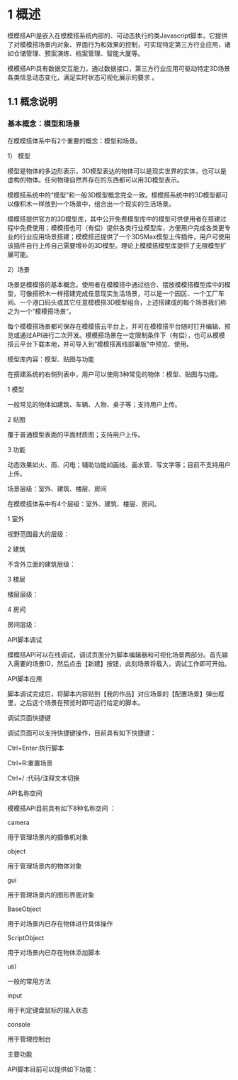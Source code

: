 # 1 概述

模模搭API是嵌入在模模搭系统内部的、可动态执行的类Javascript脚本，它提供了对模模搭场景内对象、界面行为和效果的控制，可实现特定第三方行业应用，诸如仓储管理、预案演练、档案管理、智能大厦等。

模模搭API具有数据交互能力。通过数据接口，第三方行业应用可驱动特定3D场景各类信息动态变化，满足实时状态可视化展示的要求 。

## 1.1 概念说明

### 基本概念：模型和场景

在模模搭体系中有2个重要的概念：模型和场景。

1） 模型

模型是物体的多边形表示，3D模型表达的物体可以是现实世界的实体，也可以是虚构的物体。任何物理自然界存在的东西都可以用3D模型表示。

模模搭系统中的“模型”和一般3D模型概念完全一致。模模搭系统中的3D模型都可以像积木一样放到一个场景中，组合出一个现实的生活场景。

模模搭提供官方的3D模型库，其中公开免费模型库中的模型可供使用者在搭建过程中免费使用；模模搭也可（有偿）提供各类行业模型库，方便用户完成各类更专业的行业应用场景搭建；模模搭还提供了一个3DSMax模型上传插件，用户可使用该插件自行上传自己需要增补的3D模型。理论上模模搭模型库提供了无限模型扩展可能。

2）场景

场景是模模搭的基本概念。使用者在模模搭中通过组合、摆放模模搭模型库中的模型，可像搭积木一样搭建完成任意现实生活场景，可以是一个园区、一个工厂车间、一个港口码头或其它任意模模搭3D模型组合，上述搭建成的每个场景我们称之为一个“模模搭场景”。

每个模模搭场景都可保存在模模搭云平台上，并可在模模搭平台随时打开编辑、预览或通过API进行二次开发。模模搭场景在一定限制条件下（有偿），也可从模模搭云平台下载本地，并可导入到“模模搭离线部署版”中预览、使用。

模型库内容：模型、贴图与功能

在搭建系统的右侧列表中，用户可以使用3种常见的物体：模型、贴图与功能。

1 模型

一般常见的物体如建筑、车辆、人物、桌子等；支持用户上传。

2 贴图

覆于普通模型表面的平面材质图；支持用户上传。

3 功能

动态效果如火、雨、闪电；辅助功能如画线、画水管、写文字等；目前不支持用户上传。

场景层级：室外、建筑、楼层、房间

在模模搭体系中有4个层级：室外、建筑、楼层、房间。

1 室外

视野范围最大的层级：



2 建筑

不含外立面的建筑层级：



3 楼层

楼层层级：



4 房间

房间层级：



API脚本调试

模模搭API可以在线调试，调试页面分为脚本编辑器和可视化场景两部分。首先输入需要的场景ID，然后点击【新建】按钮，此刻场景将载入，调试工作即可开始。

API脚本应用

脚本调试完成后，将脚本内容贴到【我的作品】对应场景的【配置场景】弹出框里，之后这个场景在预览时即可运行给定的脚本。

调试页面快捷键

调试页面可以支持快捷键操作，目前具有如下快捷键：

Ctrl+Enter:执行脚本

Ctrl+R:重置场景

Ctrl+/ :代码/注释文本切换

API名称空间

模模搭API目前具有如下8种名称空间 ：

camera

用于管理场景内的摄像机对象

object

用于管理场景内的物体对象

gui

用于管理场景内的图形界面对象

BaseObject

用于对场景内已存在物体进行具体操作

ScriptObject

用于对场景内已存在物体添加脚本

util

一般的常用方法

input

用于判定键盘鼠标的输入状态

console

用于管理控制台

 

主要功能

API脚本目前可以提供如下功能：



 